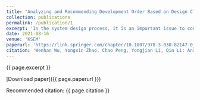 ```yaml
---
title: "Analyzing and Recommending Development Order Based on Design Class Diagram."
collection: publications
permalink: /publication/1
excerpt: 'In the system design process, it is an important issue to consider the order of class development. Different orders of class development may have great impact on the cost, efficiency and fault tolerance of the project. Because of that, it is an essential issue to consider which class should be developed before the others. In this paper, we present an approach to recommend a reasonable development order of classes with minimum development cost based on design class diagram and genetic algorithm. It helps the designer to improve their development strategy and to prevent mistakes resulted from improper development order of classes. We also provide a phase tree to help developers visualize and analyze the details of each development phase. At last, we implement a tool and illustrate that the proposed approach is sound and effective with two case studies.'
date: 2021-08-16
venue: 'KSEM'
paperurl: 'https://link.springer.com/chapter/10.1007/978-3-030-82147-0_43'
citation: 'Wenhan Wu, Yongxin Zhao, Chao Peng, Yongjian Li, Qin Li: Analyzing and Recommending Development Order Based on Design Class Diagram. KSEM 2021: 524-537'
---
```


{{ page.excerpt }}

[Download paper]({{ page.paperurl }})

Recommended citation: {{ page.citation }}